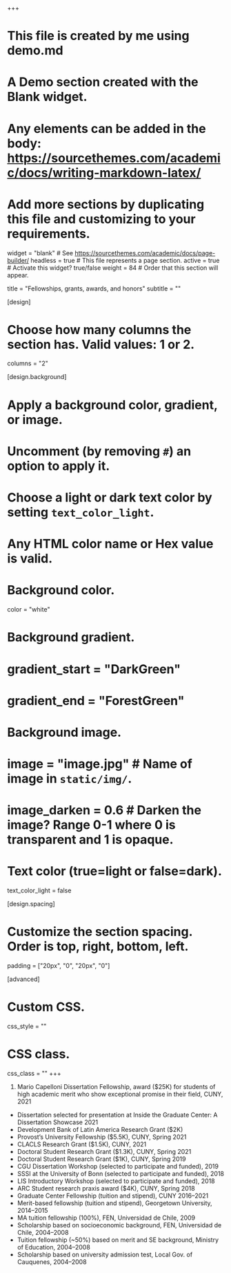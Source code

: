 +++
# This file is created by me using demo.md
# A Demo section created with the Blank widget.
# Any elements can be added in the body: https://sourcethemes.com/academic/docs/writing-markdown-latex/
# Add more sections by duplicating this file and customizing to your requirements.

widget = "blank"  # See https://sourcethemes.com/academic/docs/page-builder/
headless = true  # This file represents a page section.
active = true  # Activate this widget? true/false
weight = 84  # Order that this section will appear.

title = "Fellowships, grants, awards, and honors"
subtitle = ""

[design]
  # Choose how many columns the section has. Valid values: 1 or 2.
  columns = "2"

[design.background]
  # Apply a background color, gradient, or image.
  #   Uncomment (by removing `#`) an option to apply it.
  #   Choose a light or dark text color by setting `text_color_light`.
  #   Any HTML color name or Hex value is valid.

  # Background color.
 color = "white"
  
  # Background gradient.
#  gradient_start = "DarkGreen"
#  gradient_end = "ForestGreen"
  
  # Background image.
  # image = "image.jpg"  # Name of image in `static/img/`.
  # image_darken = 0.6  # Darken the image? Range 0-1 where 0 is transparent and 1 is opaque.

  # Text color (true=light or false=dark).
  text_color_light = false

[design.spacing]
  # Customize the section spacing. Order is top, right, bottom, left.
  padding = ["20px", "0", "20px", "0"]

[advanced]
 # Custom CSS. 
 css_style = ""
 
 # CSS class.
 css_class = ""
+++

1. Mario Capelloni Dissertation Fellowship, award ($25K) for students of high academic merit who show exceptional promise in their field, CUNY, 2021 
+ Dissertation selected for presentation at Inside the Graduate Center: A Dissertation Showcase 2021
+ Development Bank of Latin America Research Grant ($2K)
+ Provost’s University Fellowship ($5.5K), CUNY, Spring 2021
+ CLACLS Research Grant ($1.5K), CUNY, 2021
+ Doctoral Student Research Grant ($1.3K), CUNY, Spring 2021
+ Doctoral Student Research Grant ($1K), CUNY, Spring 2019
+ CGU Dissertation Workshop (selected to participate and funded), 2019
+ SSSI at the University of Bonn (selected to participate and funded), 2018
+ LIS Introductory Workshop (selected to participate and funded), 2018
+ ARC Student research praxis award ($4K), CUNY, Spring 2018
+ Graduate Center Fellowship (tuition and stipend), CUNY 2016–2021
+ Merit-based fellowship (tuition and stipend), Georgetown University, 2014–2015
+ MA tuition fellowship (100%), FEN, Universidad de Chile, 2009
+ Scholarship based on socioeconomic background, FEN, Universidad de Chile, 2004–2008
+ Tuition fellowship (~50%) based on merit and SE background, Ministry of Education, 2004–2008
+ Scholarship based on university admission test, Local Gov. of Cauquenes, 2004–2008
